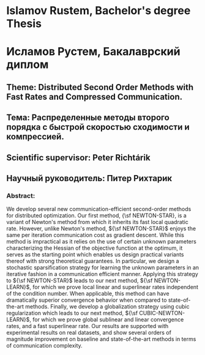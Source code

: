 # Islamov Rustem, Bachelor's degree Thesis
# Исламов Рустем, Бакалаврский диплом

## Theme: Distributed Second Order Methods with Fast Rates  and Compressed Communication.
## Тема: Распределенные методы второго порядка с быстрой скоростью сходимости и компрессией.

## Scientific supervisor: Peter Richtárik
## Научный руководитель: Питер Рихтарик

### Abstract:

We develop several new communication-efficient second-order methods for distributed optimization. Our first method, {\sf NEWTON-STAR}, is a variant of Newton's method from which it inherits its fast local quadratic rate. However, unlike Newton's method, ${\sf NEWTON-STAR}$ enjoys the same per iteration communication cost as gradient descent. While this method is impractical as it relies on the use of certain unknown parameters characterizing the Hessian of the objective function at the optimum,  it serves as the starting point which enables us design practical variants thereof with strong theoretical guarantees. In particular, we design a stochastic sparsification strategy for learning the unknown parameters in an iterative fashion in a communication efficient manner. Applying this strategy to ${\sf NEWTON-STAR}$ leads to our next method, ${\sf NEWTON-LEARN}$, for which we prove  local linear and superlinear rates independent of the condition number. When applicable, this method can have dramatically superior convergence behavior when compared to state-of-the-art methods. Finally, we develop a globalization strategy using cubic regularization which leads to our next method, ${\sf CUBIC-NEWTON-LEARN}$, for which we prove global sublinear and linear convergence rates, and a fast superlinear rate. Our results are supported with experimental results on real datasets, and show several orders of magnitude improvement on baseline and state-of-the-art methods in terms of communication complexity.
